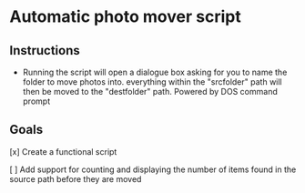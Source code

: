 # Automatic photo mover script
## Instructions
* Running the script will open a dialogue box asking for you to name the folder to move photos into. everything within the "srcfolder" path will then be moved to the "destfolder" path. Powered by DOS command prompt
## Goals
[x] Create a functional script

[ ] Add support for counting and displaying the number of items found in the source path before they are moved
